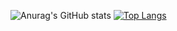 ![Anurag's GitHub stats](https://github-readme-stats.vercel.app/api?username=faerhack&show_icons=true&theme=transparent)
[![Top Langs](https://github-readme-stats.vercel.app/api/top-langs/?username=swenenzy&count_private=true&langs_count=30&layout=compact)](https://github.com/OutOfBoundCats/github-readme-stats)
